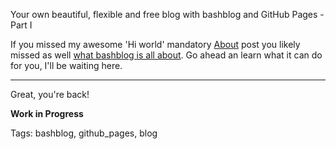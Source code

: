 Your own beautiful, flexible and free blog with bashblog and GitHub Pages - Part I

If you missed my awesome 'Hi world' mandatory [About](https://i90rr.github.io/h4we-are-in-business-finallyh4.html) post you likely missed as well [what bashblog is all about](https://github.com/cfenollosa/bashblog). Go ahead an learn what it can do for you, I'll be waiting here.

---

Great, you're back!

<p align-"center"><b>Work in Progress</b></p>

Tags: bashblog, github_pages, blog
